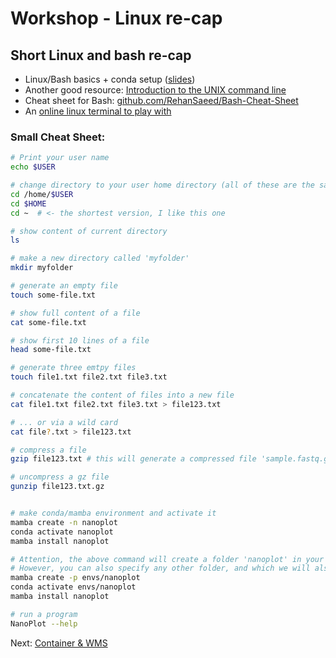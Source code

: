 # Workshop - Linux re-cap

## Short Linux and bash re-cap

* Linux/Bash basics + conda setup ([slides](https://docs.google.com/presentation/d/14xELo7lDbd-FYuy144ZDK1tV_ZBdBYun_COelrKYWps/edit?usp=sharing))
* Another good resource: [Introduction to the UNIX command line](https://ngs-docs.github.io/2021-august-remote-computing/introduction-to-the-unix-command-line.html)
* Cheat sheet for Bash: [github.com/RehanSaeed/Bash-Cheat-Sheet](https://github.com/RehanSaeed/Bash-Cheat-Sheet)
* An [online linux terminal to play with    ](https://bellard.org/jslinux/vm.html?url=alpine-x86.cfg&mem=192)

### Small Cheat Sheet:
```bash
# Print your user name
echo $USER

# change directory to your user home directory (all of these are the same)
cd /home/$USER
cd $HOME
cd ~  # <- the shortest version, I like this one

# show content of current directory
ls

# make a new directory called 'myfolder'
mkdir myfolder

# generate an empty file
touch some-file.txt

# show full content of a file
cat some-file.txt

# show first 10 lines of a file
head some-file.txt

# generate three emtpy files
touch file1.txt file2.txt file3.txt

# concatenate the content of files into a new file
cat file1.txt file2.txt file3.txt > file123.txt

# ... or via a wild card
cat file?.txt > file123.txt

# compress a file 
gzip file123.txt # this will generate a compressed file 'sample.fastq.gz'

# uncompress a gz file
gunzip file123.txt.gz


# make conda/mamba environment and activate it
mamba create -n nanoplot
conda activate nanoplot
mamba install nanoplot

# Attention, the above command will create a folder 'nanoplot' in your default path, e.g. ~/miniconda3/envs
# However, you can also specify any other folder, and which we will also do in the training:
mamba create -p envs/nanoplot
conda activate envs/nanoplot
mamba install nanoplot

# run a program
NanoPlot --help
```

Next: [Container & WMS](container-wms.md)
